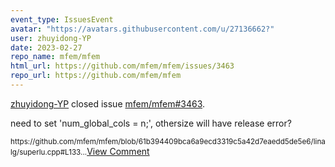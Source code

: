 ```yaml
---
event_type: IssuesEvent
avatar: "https://avatars.githubusercontent.com/u/27136662?"
user: zhuyidong-YP
date: 2023-02-27
repo_name: mfem/mfem
html_url: https://github.com/mfem/mfem/issues/3463
repo_url: https://github.com/mfem/mfem
---
```


<a href='https://github.com/zhuyidong-YP' target='_blank'>zhuyidong-YP</a> closed issue <a href='https://github.com/mfem/mfem/issues/3463' target='_blank'>mfem/mfem#3463</a>.

<p>need to set 'num_global_cols = n;', othersize will have release error?</p><small>https://github.com/mfem/mfem/blob/61b394409bca6a9ecd3319c5a42d7eaedd5de5e6/linalg/superlu.cpp#L133...</small><a href='https://github.com/mfem/mfem/issues/3463' target='_blank'>View Comment</a>